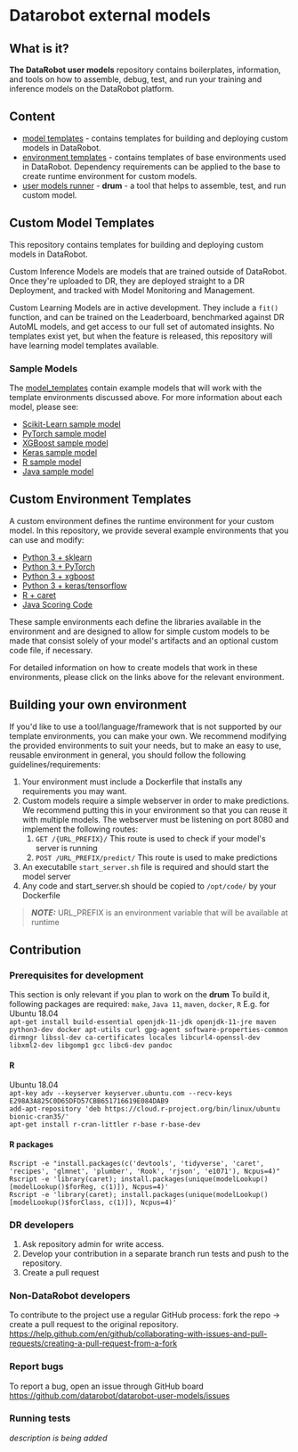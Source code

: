 # Datarobot external models
## What is it?
**The DataRobot user models** repository contains boilerplates, information, and tools on how to assemble,
debug, test, and run your training and inference models on the DataRobot platform.

## Content  
- [model templates](model_templates) - contains templates for building and deploying custom models in DataRobot.
- [environment templates](public_dropin_environments) - contains templates of base environments used in DataRobot. Dependency requirements can be applied to the base to create runtime environment for custom models.
- [user models runner](custom_model_runner) - **drum** - a tool that helps to assemble, test, and run custom model.


## Custom Model Templates
This repository contains templates for building and deploying custom models in DataRobot.

Custom Inference Models are models that are trained outside of DataRobot. Once they're uploaded to DR, they are deployed straight to a DR Deployment, and tracked with Model Monitoring and Management.

Custom Learning Models are in active development. They include a `fit()` function, and can be trained on the Leaderboard, benchmarked against DR AutoML models, and get access to our full set of automated insights. No templates exist yet, but when the feature is released, this repository will have learning model templates available.

### Sample Models
The [model_templates](model_templates) contain example models that will work with the template environments discussed above. For more information about each model,
please see:
* [Scikit-Learn sample model](model_templates/python3_sklearn)
* [PyTorch sample model](model_templates/python3_pytorch)
* [XGBoost sample model](model_templates/python3_xgboost)
* [Keras sample model](model_templates/python3_keras)
* [R sample model](model_templates/r_lang)
* [Java sample model](model_templates/java_codegen)

## Custom Environment Templates
A custom environment defines the runtime environment for your custom model.  In this repository, we provide several example environments that you can use and modify:
* [Python 3 + sklearn](public_dropin_environments/python3_sklearn)
* [Python 3 + PyTorch](public_dropin_environments/python3_pytorch)
* [Python 3 + xgboost](public_dropin_environments/python3_xgboost)
* [Python 3 + keras/tensorflow](public_dropin_environments/python3_keras)
* [R + caret](public_dropin_environments/r_lang)
* [Java Scoring Code](public_dropin_environments/java_codegen)

These sample environments each define the libraries available in the environment and are designed to allow for simple custom models to be made that consist solely of your model's artifacts and an optional custom code
file, if necessary.

For detailed information on how to create models that work in these environments, please click on the links above for the relevant environment.

## Building your own environment
If you'd like to use a tool/language/framework that is not supported by our template environments, you can make your own. We recommend modifying the provided environments to suit your needs,
but to make an easy to use, reusable environment in general, you should follow the following guidelines/requirements:

1) Your environment must include a Dockerfile that installs any requirements you may want.
1) Custom models require a simple webserver in order to make predictions. We recommend putting this in
your environment so that you can reuse it with multiple models. The webserver must  be listening on port 8080 and implement the following routes:
    1) `GET /{URL_PREFIX}/` This route is used to check if your model's server is running
    1) `POST /URL_PREFIX/predict/` This route is used to make predictions
1) An executablle `start_server.sh` file is required and should start the model server
1) Any code and start_server.sh should be copied to `/opt/code/` by your Dockerfile
> **_NOTE:_** URL_PREFIX is an environment variable that will be available at runtime

## Contribution

### Prerequisites for development
This section is only relevant if you plan to work on the **drum**
To build it, following packages are required:
`make`, `Java 11`, `maven`, `docker`, `R`
E.g. for Ubuntu 18.04  
`apt-get install build-essential openjdk-11-jdk openjdk-11-jre maven python3-dev docker apt-utils curl gpg-agent software-properties-common dirmngr libssl-dev ca-certificates locales libcurl4-openssl-dev libxml2-dev libgomp1 gcc libc6-dev pandoc`

#### R
Ubuntu 18.04  
`apt-key adv --keyserver keyserver.ubuntu.com --recv-keys E298A3A825C0D65DFD57CBB651716619E084DAB9`  
`add-apt-repository 'deb https://cloud.r-project.org/bin/linux/ubuntu bionic-cran35/'`  
`apt-get install r-cran-littler r-base r-base-dev`  
#### R packages
`Rscript -e "install.packages(c('devtools', 'tidyverse', 'caret', 'recipes', 'glmnet', 'plumber', 'Rook', 'rjson', 'e1071'), Ncpus=4)"`  
`Rscript -e 'library(caret); install.packages(unique(modelLookup()[modelLookup()$forReg, c(1)]), Ncpus=4)'`  
`Rscript -e 'library(caret); install.packages(unique(modelLookup()[modelLookup()$forClass, c(1)]), Ncpus=4)'`

### DR developers
1. Ask repository admin for write access.
2. Develop your contribution in a separate branch run tests and push to the repository.
3. Create a pull request

### Non-DataRobot developers
To contribute to the project use a regular GitHub process: fork the repo -> create a pull request to the original repository.
https://help.github.com/en/github/collaborating-with-issues-and-pull-requests/creating-a-pull-request-from-a-fork 

### Report bugs
To report a bug, open an issue through GitHub board
https://github.com/datarobot/datarobot-user-models/issues

### Running tests
*description is being added*
